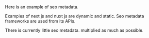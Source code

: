 Here is an example of seo metadata.

Examples of next js and nuxt js are dynamic and static.
Seo metadata frameworks are used from its APIs.

There is currently little seo metadata. multiplied as much as possible.
